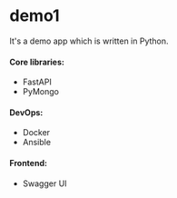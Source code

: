 # demo1

It's a demo app which is written in Python.

#### Core libraries:
- FastAPI
- PyMongo


#### DevOps:
- Docker
- Ansible


#### Frontend:
- Swagger UI
